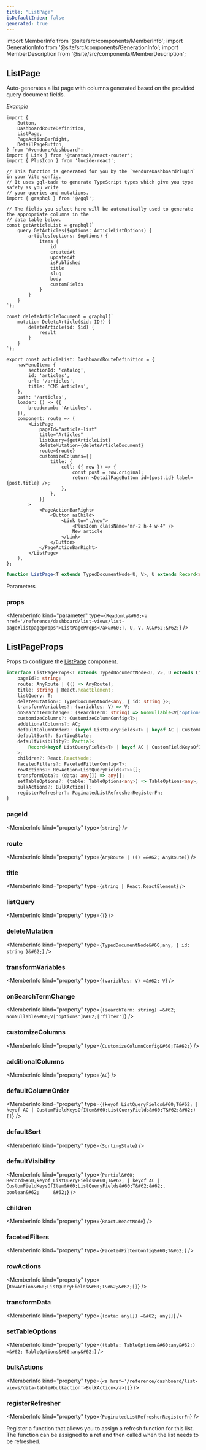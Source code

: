 ```yaml
---
title: "ListPage"
isDefaultIndex: false
generated: true
---
```

<!-- This file was generated from the Vendure source. Do not modify. Instead, re-run the "docs:build" script -->
import MemberInfo from '@site/src/components/MemberInfo';
import GenerationInfo from '@site/src/components/GenerationInfo';
import MemberDescription from '@site/src/components/MemberDescription';


## ListPage

<GenerationInfo sourceFile="packages/dashboard/src/lib/framework/page/list-page.tsx" sourceLine="158" packageName="@vendure/dashboard" since="3.3.0" />

Auto-generates a list page with columns generated based on the provided query document fields.

*Example*

```tsx
import {
    Button,
    DashboardRouteDefinition,
    ListPage,
    PageActionBarRight,
    DetailPageButton,
} from '@vendure/dashboard';
import { Link } from '@tanstack/react-router';
import { PlusIcon } from 'lucide-react';

// This function is generated for you by the `vendureDashboardPlugin` in your Vite config.
// It uses gql-tada to generate TypeScript types which give you type safety as you write
// your queries and mutations.
import { graphql } from '@/gql';

// The fields you select here will be automatically used to generate the appropriate columns in the
// data table below.
const getArticleList = graphql(`
    query GetArticles($options: ArticleListOptions) {
        articles(options: $options) {
            items {
                id
                createdAt
                updatedAt
                isPublished
                title
                slug
                body
                customFields
            }
        }
    }
`);

const deleteArticleDocument = graphql(`
    mutation DeleteArticle($id: ID!) {
        deleteArticle(id: $id) {
            result
        }
    }
`);

export const articleList: DashboardRouteDefinition = {
    navMenuItem: {
        sectionId: 'catalog',
        id: 'articles',
        url: '/articles',
        title: 'CMS Articles',
    },
    path: '/articles',
    loader: () => ({
        breadcrumb: 'Articles',
    }),
    component: route => (
        <ListPage
            pageId="article-list"
            title="Articles"
            listQuery={getArticleList}
            deleteMutation={deleteArticleDocument}
            route={route}
            customizeColumns={{
                title: {
                    cell: ({ row }) => {
                        const post = row.original;
                        return <DetailPageButton id={post.id} label={post.title} />;
                    },
                },
            }}
        >
            <PageActionBarRight>
                <Button asChild>
                    <Link to="./new">
                        <PlusIcon className="mr-2 h-4 w-4" />
                        New article
                    </Link>
                </Button>
            </PageActionBarRight>
        </ListPage>
    ),
};
```

```ts title="Signature"
function ListPage<T extends TypedDocumentNode<U, V>, U extends Record<string, any> = any, V extends ListQueryOptionsShape = ListQueryOptionsShape, AC extends AdditionalColumns<T> = AdditionalColumns<T>>(props: Readonly<ListPageProps<T, U, V, AC>>): void
```
Parameters

### props

<MemberInfo kind="parameter" type={`Readonly&#60;<a href='/reference/dashboard/list-views/list-page#listpageprops'>ListPageProps</a>&#60;T, U, V, AC&#62;&#62;`} />



## ListPageProps

<GenerationInfo sourceFile="packages/dashboard/src/lib/framework/page/list-page.tsx" sourceLine="31" packageName="@vendure/dashboard" since="3.3.0" />

Props to configure the <a href='/reference/dashboard/list-views/list-page#listpage'>ListPage</a> component.

```ts title="Signature"
interface ListPageProps<T extends TypedDocumentNode<U, V>, U extends ListQueryShape, V extends ListQueryOptionsShape, AC extends AdditionalColumns<T>> {
    pageId?: string;
    route: AnyRoute | (() => AnyRoute);
    title: string | React.ReactElement;
    listQuery: T;
    deleteMutation?: TypedDocumentNode<any, { id: string }>;
    transformVariables?: (variables: V) => V;
    onSearchTermChange?: (searchTerm: string) => NonNullable<V['options']>['filter'];
    customizeColumns?: CustomizeColumnConfig<T>;
    additionalColumns?: AC;
    defaultColumnOrder?: (keyof ListQueryFields<T> | keyof AC | CustomFieldKeysOfItem<ListQueryFields<T>>)[];
    defaultSort?: SortingState;
    defaultVisibility?: Partial<
        Record<keyof ListQueryFields<T> | keyof AC | CustomFieldKeysOfItem<ListQueryFields<T>>, boolean>
    >;
    children?: React.ReactNode;
    facetedFilters?: FacetedFilterConfig<T>;
    rowActions?: RowAction<ListQueryFields<T>>[];
    transformData?: (data: any[]) => any[];
    setTableOptions?: (table: TableOptions<any>) => TableOptions<any>;
    bulkActions?: BulkAction[];
    registerRefresher?: PaginatedListRefresherRegisterFn;
}
```

<div className="members-wrapper">

### pageId

<MemberInfo kind="property" type={`string`}   />


### route

<MemberInfo kind="property" type={`AnyRoute | (() =&#62; AnyRoute)`}   />


### title

<MemberInfo kind="property" type={`string | React.ReactElement`}   />


### listQuery

<MemberInfo kind="property" type={`T`}   />


### deleteMutation

<MemberInfo kind="property" type={`TypedDocumentNode&#60;any, { id: string }&#62;`}   />


### transformVariables

<MemberInfo kind="property" type={`(variables: V) =&#62; V`}   />


### onSearchTermChange

<MemberInfo kind="property" type={`(searchTerm: string) =&#62; NonNullable&#60;V['options']&#62;['filter']`}   />


### customizeColumns

<MemberInfo kind="property" type={`CustomizeColumnConfig&#60;T&#62;`}   />


### additionalColumns

<MemberInfo kind="property" type={`AC`}   />


### defaultColumnOrder

<MemberInfo kind="property" type={`(keyof ListQueryFields&#60;T&#62; | keyof AC | CustomFieldKeysOfItem&#60;ListQueryFields&#60;T&#62;&#62;)[]`}   />


### defaultSort

<MemberInfo kind="property" type={`SortingState`}   />


### defaultVisibility

<MemberInfo kind="property" type={`Partial&#60;         Record&#60;keyof ListQueryFields&#60;T&#62; | keyof AC | CustomFieldKeysOfItem&#60;ListQueryFields&#60;T&#62;&#62;, boolean&#62;     &#62;`}   />


### children

<MemberInfo kind="property" type={`React.ReactNode`}   />


### facetedFilters

<MemberInfo kind="property" type={`FacetedFilterConfig&#60;T&#62;`}   />


### rowActions

<MemberInfo kind="property" type={`RowAction&#60;ListQueryFields&#60;T&#62;&#62;[]`}   />


### transformData

<MemberInfo kind="property" type={`(data: any[]) =&#62; any[]`}   />


### setTableOptions

<MemberInfo kind="property" type={`(table: TableOptions&#60;any&#62;) =&#62; TableOptions&#60;any&#62;`}   />


### bulkActions

<MemberInfo kind="property" type={`<a href='/reference/dashboard/list-views/data-table#bulkaction'>BulkAction</a>[]`}   />


### registerRefresher

<MemberInfo kind="property" type={`PaginatedListRefresherRegisterFn`}   />

Register a function that allows you to assign a refresh function for
this list. The function can be assigned to a ref and then called when
the list needs to be refreshed.


</div>
